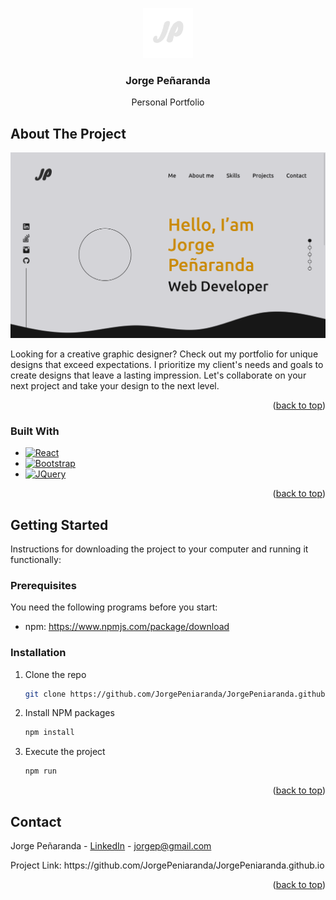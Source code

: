 <a name="readme-top"></a>


<div align="center">
  <a href="https://github.com/JorgePeniaranda/JorgePeniaranda.github.io">
    <img src="public/logo512.png" alt="Logo" width="80" height="80">
  </a>
  <h3 align="center">Jorge Peñaranda</h3>
  <p align="center">Personal Portfolio </p>
</div>


## About The Project
[![screenshot][product-screenshot]](https://jorgepeniaranda.me)
<p>Looking for a creative graphic designer? Check out my portfolio for unique designs that exceed expectations. I prioritize my client's needs and goals to create designs that leave a lasting impression. Let's collaborate on your next project and take your design to the next level.</p>
<p align="right">(<a href="#readme-top">back to top</a>)</p>



### Built With
* [![React][React.js]][React-url]
* [![Bootstrap][Bootstrap.com]][Bootstrap-url]
* [![JQuery][JQuery.com]][JQuery-url]
<p align="right">(<a href="#readme-top">back to top</a>)</p>



## Getting Started
Instructions for downloading the project to your computer and running it functionally:
### Prerequisites
You need the following programs before you start:
* npm: https://www.npmjs.com/package/download
### Installation
1. Clone the repo
   ```sh
   git clone https://github.com/JorgePeniaranda/JorgePeniaranda.github.io
   ```
3. Install NPM packages
   ```sh
   npm install
   ```
4. Execute the project
   ```sh
   npm run
   ```
<p align="right">(<a href="#readme-top">back to top</a>)</p>


## Contact
Jorge Peñaranda - [LinkedIn](https://www.linkedin.com/in/JorgePeniaranda/) - jorgep@gmail.com
<p>Project Link: https://github.com/JorgePeniaranda/JorgePeniaranda.github.io</p>
<p align="right">(<a href="#readme-top">back to top</a>)</p>

[product-screenshot]: screenshot.png
[React.js]: https://img.shields.io/badge/React-20232A?style=for-the-badge&logo=react&logoColor=61DAFB
[React-url]: https://reactjs.org/
[Bootstrap.com]: https://img.shields.io/badge/Bootstrap-563D7C?style=for-the-badge&logo=bootstrap&logoColor=white
[Bootstrap-url]: https://getbootstrap.com
[JQuery.com]: https://img.shields.io/badge/jQuery-0769AD?style=for-the-badge&logo=jquery&logoColor=white
[JQuery-url]: https://jquery.com 
